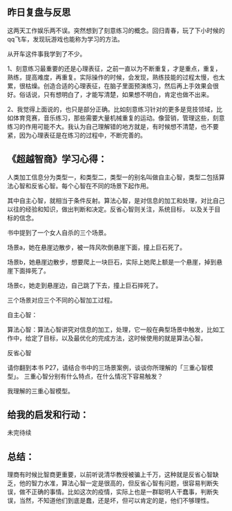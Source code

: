 ## 昨日复盘与反思

这两天工作娱乐两不误。突然想到了刻意练习的概念。回归青春，玩了下小时候的qq飞车，发现玩游戏也能称为学习的方法。

从开车这件事我学到了不少。

1、刻意练习最重要的还是心理表征，之前一直以为不断重复，才是重点，重复，熟练，提高难度，再重复。实际操作的时候，会发现，熟练技能的过程太慢，也太累，很枯燥。创造合适的心理表征，在脑子里面预演练习，然后再上手效果会很好。俗话说，只有想明白了，才能写清楚，如果想不明白，肯定也做不出来。

2、我觉得上面说的，也只是部分正确。比如刻意练习针对的更多是竞技领域，比如体育竞赛，音乐练习，那些需要大量机械重复的运动。像营销，管理这些，刻意练习的作用可能不大。我认为自己理解错的地方就是，有时候想不清楚，也不要紧，因为心理表征是在练习的过程中，不断完善的。



## 《超越智商》学习心得：

人类加工信息分为类型一，和类型二，类型一的别名叫做自主心智，类型二包括算法心智和反省心智。每个心智在不同的场景下起作用。

其中自主心智，就相当于条件反射。算法心智，是对信息的加工和处理，对比自己以往的经验和知识，做出判断和决定。反省心智则关注，系统目标， 以及关于目标的信念。

书中提到了一个女人自杀的三个场景。

场景a，她在悬崖边散步，被一阵风吹倒悬崖下面，撞上巨石死了。

场景b，她悬崖边散步，想要爬上一块巨石，实际上她爬上额是一个悬崖，掉到悬崖下面摔死了。

场景c，她走到悬崖边，自己跳了下去，撞上巨石摔死了。

三个场景对应三个不同的心智加工过程。

自主心智：

算法心智：算法心智讲究对信息的加工，处理，它一般在典型场景中触发，比如工作中，给定了目标，以及最优化的完成方法，这时候使用的就是算法心智。



反省心智



请你翻到本书 P27，请结合书中的三场景案例，谈谈你所理解的「三重心智模型」。 三重心智分别有什么特点，在什么情况下容易触发？

我理解的三重心智模型。





## 给我的启发和行动：

未完待续



## 总结：

理商有时候比智商更重要，以前听说清华教授被骗上千万，这种就是反省心智缺乏，他的智力水准，算法心智一定是很高的，但反省心智有问题，很容易判断失误，做不正确的事情。比如这次的疫情，实际上也是一群聪明人干蠢事，判断失误，当然，不知道他们到底是蠢，还是坏，但可以肯定的是，他们不够理性。

